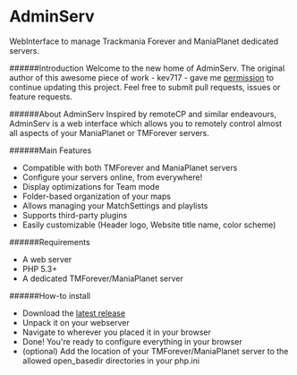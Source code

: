 AdminServ
=========

WebInterface to manage Trackmania Forever and ManiaPlanet dedicated servers.

######Introduction
Welcome to the new home of AdminServ.
The original author of this awesome piece of work - kev717 - gave me [permission](http://forum.maniaplanet.com/viewtopic.php?p=231516#p231516) to continue updating this project.
Feel free to submit pull requests, issues or feature requests.


######About AdminServ
Inspired by remoteCP and similar endeavours, AdminServ is a web interface which allows you to remotely control almost all aspects of your ManiaPlanet or TMForever servers. 

######Main Features
- Compatible with both TMForever and ManiaPlanet servers
- Configure your servers online, from everywhere!
- Display optimizations for Team mode
- Folder-based organization of your maps
- Allows managing your MatchSettings and playlists
- Supports third-party plugins
- Easily customizable (Header logo, Website title name, color scheme)

######Requirements
- A web server
- PHP 5.3+
- A dedicated TMForever/ManiaPlanet server

######How-to install
- Download the [latest release](https://github.com/Chris92de/AdminServ/releases)
- Unpack it on your webserver
- Navigate to wherever you placed it in your browser
- Done! You're ready to configure everything in your browser
- (optional) Add the location of your TMForever/ManiaPlanet server to the allowed open_basedir directories in your php.ini
